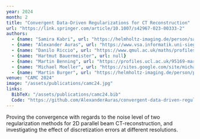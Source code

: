 ```yaml
---
year: 2024
month: 2
title: "Convergent Data-Driven Regularizations for CT Reconstruction"
url: "https://link.springer.com/article/10.1007/s42967-023-00333-2"
authors:
  - {name: "Samira Kabri", url: "https://helmholtz-imaging.de/person/samira-kabri/"}
  - {name: "Alexander Auras", url: "https://www.vsa.informatik.uni-siegen.de/en/auras-alexander-0"}
  - {name: "Danilo Riccio", url: "https://www.qmul.ac.uk/maths/profiles/ricciosd.html"}
  - {name: "Hartmut Bauermeister", url: null}
  - {name: "Martin Benning", url: "https://profiles.ucl.ac.uk/95169-martin-benning"}
  - {name: "Michael Moeller", url: "https://sites.google.com/site/michaelmoellermath"}
  - {name: "Martin Burger", url: "https://helmholtz-imaging.de/person/prof-dr-martin-burger/"}
venue: "CAMC 2024"
image: "/assets/publications/camc24.jpg"
links:
  BibTeX: "/assets/publications/camc24.bib"
  Code: "https://github.com/AlexanderAuras/convergent-data-driven-regularizations-for-ct-reconstruction"
---
```

Proving the convergence with regards to the noise level of two regularization methods for 2D parallel beam CT-reconstruction, and investigating the effect of discretization errors at different resolutions.
